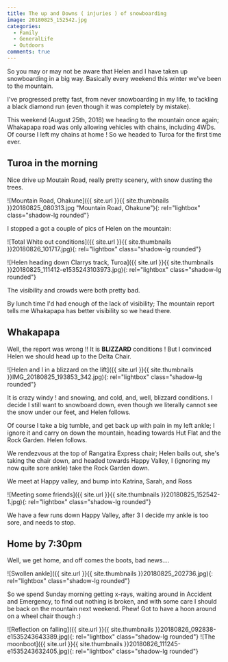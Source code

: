 ```yaml
---
title: The up and Downs ( injuries ) of snowboarding
image: 20180825_152542.jpg
categories:
  - Family
  - GeneralLife
  - Outdoors
comments: true
---
```

So you may or may not be aware that Helen and I have taken up snowboarding in a big way. Basically every weekend this winter we've been to the mountain.

I've progressed pretty fast, from never snowboarding in my life, to tackling a black diamond run (even though it was completely by mistake).

This weekend (August 25th, 2018) we heading to the mountain once again; Whakapapa road was only allowing vehicles with chains, including 4WDs. Of course I left my chains at home ! So we headed to Turoa for the first time ever.

## Turoa in the morning

Nice drive up Moutain Road, really pretty scenery, with snow dusting the trees.

![Mountain Road, Ohakune]({{ site.url }}{{ site.thumbnails }}20180825_080313.jpg "Mountain Road, Ohakune"){: rel="lightbox" class="shadow-lg rounded"}

I stopped a got a couple of pics of Helen on the mountain:

![Total White out conditions]({{ site.url }}{{ site.thumbnails }}20180826_101717.jpg){: rel="lightbox" class="shadow-lg rounded"}
  
![Helen heading down Clarrys track, Turoa]({{ site.url }}{{ site.thumbnails }}20180825_111412-e1535243103973.jpg){: rel="lightbox" class="shadow-lg rounded"}

The visibility and crowds were both pretty bad.
  
By lunch time I'd had enough of the lack of visibility; The mountain report tells me Whakapapa has better visibility so we head there.

## Whakapapa

Well, the report was wrong !! It is **BLIZZARD** conditions ! But I convinced Helen we should head up to the Delta Chair.

![Helen and I in a blizzard on the lift]({{ site.url }}{{ site.thumbnails }}IMG_20180825_193853_342.jpg){: rel="lightbox" class="shadow-lg rounded"}

It is crazy windy ! and snowing, and cold, and, well, blizzard conditions. I decide I still want to snowboard down, even though we literally cannot see the snow under our feet, and Helen follows.

Of course I take a big tumble, and get back up with pain in my left ankle; I ignore it and carry on down the mountain, heading towards Hut Flat and the Rock Garden. Helen follows.

We rendezvous at the top of Rangatira Express chair; Helen bails out, she's taking the chair down, and headed towards Happy Valley, I (ignoring my now quite sore ankle) take the Rock Garden down.

We meet at Happy valley, and bump into Katrina, Sarah, and Ross

![Meeting some friends]({{ site.url }}{{ site.thumbnails }}20180825_152542-1.jpg){: rel="lightbox" class="shadow-lg rounded"}

We have a few runs down Happy Valley, after 3 I decide my ankle is too sore, and needs to stop.

## Home by 7:30pm

Well, we get home, and off comes the boots, bad news....

![Swollen ankle]({{ site.url }}{{ site.thumbnails }}20180825_202736.jpg){: rel="lightbox" class="shadow-lg rounded"}

So we spend Sunday morning getting x-rays, waiting around in Accident and Emergency, to find out nothing is broken, and with some care I should be back on the mountain next weekend. Phew! Got to have a hoon around on a wheel chair though :)

![Reflection on falling]({{ site.url }}{{ site.thumbnails }}20180826_092838-e1535243643389.jpg){: rel="lightbox" class="shadow-lg rounded"} ![The moonboot]({{ site.url }}{{ site.thumbnails }}20180826_111245-e1535243632405.jpg){: rel="lightbox" class="shadow-lg rounded"}
